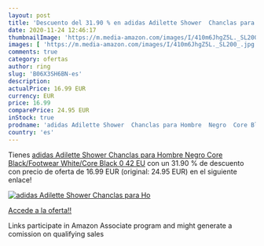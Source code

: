 ```yaml
---
layout: post
title: 'Descuento del 31.90 % en adidas Adilette Shower  Chanclas para Ho'
date: 2020-11-24 12:46:17
thumbnailImage: 'https://m.media-amazon.com/images/I/410m6JhgZ5L._SL200_.jpg'
images: [ 'https://m.media-amazon.com/images/I/410m6JhgZ5L._SL200_.jpg' ]
comments: true
category: ofertas
author: ring
slug: 'B06X3SH6BN-es'
description:
actualPrice: 16.99 EUR
currency: EUR
price: 16.99
comparePrice: 24.95 EUR
inStock: true
prodname: 'adidas Adilette Shower  Chanclas para Hombre  Negro  Core Black/Footwear White/Core Black 0   42 EU'
country: 'es'
---
```


Tienes [adidas Adilette Shower  Chanclas para Hombre  Negro  Core Black/Footwear White/Core Black 0   42 EU](https://www.amazon.es/dp/B06X3SH6BN/?tag=tolees-21) con un 31.90 % de descuento con precio de oferta de 16.99 EUR (original: 24.95 EUR) en el siguiente enlace!

[![adidas Adilette Shower  Chanclas para Ho](https://m.media-amazon.com/images/I/410m6JhgZ5L._SL200_.jpg)](https://www.amazon.es/dp/B06X3SH6BN/?tag=tolees-21)

[Accede a la oferta!!](https://www.amazon.es/dp/B06X3SH6BN/?tag=tolees-21)

Links participate in Amazon Associate program and might generate a comission on qualifying sales


